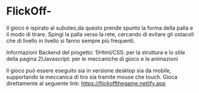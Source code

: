 # FlickOff-

Il gioco è ispirato al subuteo,da questo prende spunto la forma della palla e il modo di tirare.
Spingi la palla verso la rete, cercando di evitare gli ostacoli che di livello in livello si fanno sempre più frequenti.

Informazioni Backend del progetto:
1)Html/CSS: per la struttura e lo stile della pagina 
2)Javascript: per le meccaniche di gioco e le animazioni 

Il gioco può essere eseguito sia in versione desktop sia da mobile, supportando la meccanica di tiro sia tramite mouse che touch.
Gioca direttamente al seguente link:
https://flickoffthegame.netlify.app

